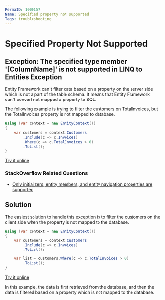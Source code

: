```yaml
---
PermaID: 1000157
Name: Specified property not supported
Tags: troubleshooting
---
```


# Specified Property Not Supported

## Exception: The specified type member '[ColumnName]' is not supported in LINQ to Entities Exception 

Entity Framework can't filter data based on a property on the server side which is not a part of the table schema. It means that Entity Framework can't convert not mapped a property to SQL.

The following example is trying to filter the customers on TotalInvoices, but the TotalInvoices property is not mapped to database.

```csharp
using (var context = new EntityContext())
{
    var customers = context.Customers
        .Include(c => c.Invoices)
        .Where(c => c.TotalInvoices > 0)
        .ToList();
}
```
[Try it online](https://dotnetfiddle.net/2H8LcC)

### StackOverflow Related Questions

 - [Only initializers, entity members, and entity navigation properties are supported](https://stackoverflow.com/questions/6919709/only-initializers-entity-members-and-entity-navigation-properties-are-supporte)

## Solution

The easiest solution to handle this exception is to filter the customers on the client side when the property is not mapped to the database. 


```csharp
using (var context = new EntityContext())
{
    var customers = context.Customers
        .Include(c => c.Invoices)
        .ToList();

    var list = customers.Where(c => c.TotalInvoices > 0)
        .ToList();
}
```
[Try it online](https://dotnetfiddle.net/dzRVIi)

In this example, the data is first retrieved from the database, and then the data is filtered based on a property which is not mapped to the database.